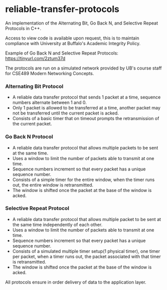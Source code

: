 # reliable-transfer-protocols
An implementation of the Alternating Bit, Go Back N, and Selective Repeat Protocols in C++.

Access to view code is available upon request, this is to maintain compliance with University at Buffalo's Academic Integrity Policy.

Example of Go Back N and Selective Repeat Protocols: https://tinyurl.com/2ztum37d

The protocols are run on a simulated network provided by UB's course staff for CSE489 Modern Networking Concepts.

### Alternating Bit Protocol
- A reliable data transfer protocol that sends 1 packet at a time, sequence numbers alternate between 1 and 0.
- Only 1 packet is allowed to be transferred at a time, another packet may not be transferred until the current packet is acked.
- Consists of a basic timer that on timeout prompts the retransmission of the current packet.

### Go Back N Protocol
- A reliable data transfer protocol that allows multiple packets to be sent at the same time.
- Uses a window to limit the number of packets able to transmit at one time.
- Sequence numbers increment so that every packet has a unique sequence number.
- Consists of a simple timer for the entire window, when the timer runs out, the entire window is retransmitted.
- The window is shifted once the packet at the base of the window is acked.

### Selective Repeat Protocol
- A reliable data transfer protocol that allows multiple packet to be sent at the same time independently of each other.
- Uses a window to limit the number of packets able to transmit at one time.
- Sequence numbers increment so that every packet has a unique sequence number.
- Consists of a simulated multiple timer setup(1 physical timer), one timer per packet, when a timer runs out, the packet associated with that timer is retransmitted.
- The window is shifted once the packet at the base of the window is acked.

All protocols ensure in order delivery of data to the application layer.

